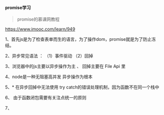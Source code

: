 #### promise学习

> promise的慕课网教程

https://www.imooc.com/learn/949

1、首先js是为了检查表单而生的语言，为了操作dom，promise就是为了防止冻结。

2、异步常见语法 ： （1）事件驱动 （2）回掉

3、浏览器中的js主要以异步操作为主 、 回掉主要在 File Api 里

4、node是一种无阻塞高并发 异步操作为根本

5、* 在异步回掉中无法使用 try catch的错误处理机制，因为函数不在同一个栈中

6、 由于函数闭包需要有关注点统一的原则

7、

